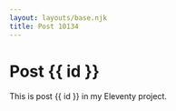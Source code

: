```yaml
---
layout: layouts/base.njk
title: Post 10134
---
```


# Post {{ id }}

This is post {{ id }} in my Eleventy project.
